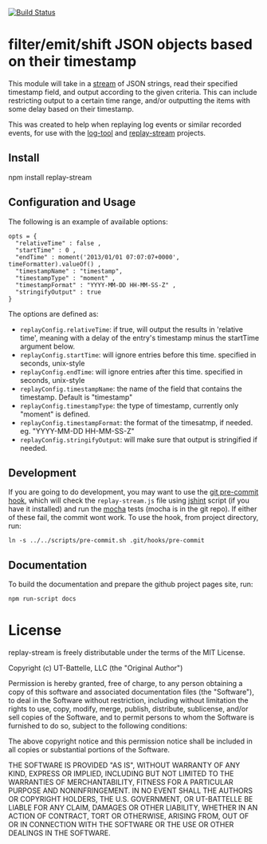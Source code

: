 [![Build Status](https://travis-ci.org/ornl-sava/replay-stream.png?branch=master)](https://travis-ci.org/ornl-sava/replay-stream)


# filter/emit/shift JSON objects based on their timestamp

This module will take in a [stream](http://nodejs.org/docs/latest/api/stream.html) of JSON strings, read their specified timestamp field, and output according to the given criteria.  This can include restricting output to a certain time range, and/or outputting the items with some delay based on their timestamp.

This was created to help when replaying log events or similar recorded events, for use with the [log-tool](https://github.com/ornl-situ/log-tool) and [replay-stream](https://github.com/ornl-situ/replay-stream) projects.


## Install

npm install replay-stream


## Configuration and Usage

The following is an example of available options:

    opts = {
      "relativeTime" : false ,
      "startTime" : 0 ,
      "endTime" : moment('2013/01/01 07:07:07+0000', timeFormatter).valueOf() ,
      "timestampName" : "timestamp", 
      "timestampType" : "moment" ,
      "timestampFormat" : "YYYY-MM-DD HH-MM-SS-Z" ,
      "stringifyOutput" : true
    }

The options are defined as:

 *  `replayConfig.relativeTime`: if true, will output the results in 'relative time', meaning with a delay of the entry's timestamp minus the startTime argument below.
 *  `replayConfig.startTime`: will ignore entries before this time.  specified in seconds, unix-style
 *  `replayConfig.endTime`: will ignore entries after this time.  specified in seconds, unix-style
 *  `replayConfig.timestampName`: the name of the field that contains the timestamp.  Default is "timestamp"
 *  `replayConfig.timestampType`: the type of timestamp, currently only "moment" is defined.
 *  `replayConfig.timestampFormat`: the format of the timesatmp, if needed.  eg. "YYYY-MM-DD HH-MM-SS-Z"
 *  `replayConfig.stringifyOutput`: will make sure that output is stringified if needed.


## Development

If you are going to do development, you may want to use the [git pre-commit hook](http://git-scm.com/book/en/Customizing-Git-Git-Hooks), which will check the `replay-stream.js` file using [jshint](https://github.com/jshint/jshint) script (if you have it installed) and run the [mocha](http://mochajs.org/) tests (mocha is in the git repo). If either of these fail, the commit wont work. To use the hook, from project directory, run:

    ln -s ../../scripts/pre-commit.sh .git/hooks/pre-commit


## Documentation

To build the documentation and prepare the github project pages site, run:

    npm run-script docs
    

# License

replay-stream is freely distributable under the terms of the MIT License.

Copyright (c) UT-Battelle, LLC (the "Original Author")

Permission is hereby granted, free of charge, to any person obtaining a copy of this software and associated documentation files (the "Software"), to deal in the Software without restriction, including without limitation the rights to use, copy, modify, merge, publish, distribute, sublicense, and/or sell copies of the Software, and to permit persons to whom the Software is furnished to do so, subject to the following conditions:
 
The above copyright notice and this permission notice shall be included in all copies or substantial portions of the Software.

THE SOFTWARE IS PROVIDED "AS IS", WITHOUT WARRANTY OF ANY KIND, EXPRESS OR IMPLIED, INCLUDING BUT NOT LIMITED TO THE WARRANTIES OF MERCHANTABILITY, FITNESS FOR A PARTICULAR PURPOSE AND NONINFRINGEMENT. IN NO EVENT SHALL THE AUTHORS OR COPYRIGHT HOLDERS, THE U.S. GOVERNMENT, OR UT-BATTELLE BE LIABLE FOR ANY CLAIM, DAMAGES OR OTHER LIABILITY, WHETHER IN AN ACTION OF CONTRACT, TORT OR OTHERWISE, ARISING FROM, OUT OF OR IN CONNECTION WITH THE SOFTWARE OR THE USE OR OTHER DEALINGS IN THE SOFTWARE.
